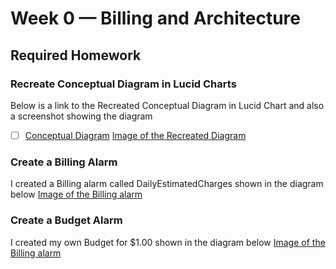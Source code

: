 # Week 0 — Billing and Architecture

## Required Homework 

### Recreate Conceptual Diagram in Lucid Charts

Below is a link to the Recreated Conceptual Diagram in Lucid Chart and also a screenshot showing the diagram
- [ ] [Conceptual Diagram]([journal/week0.md](https://lucid.app/lucidchart/65372dfa-7538-4080-85f5-8d924e87cd89/edit?viewport_loc=-1656%2C-549%2C2811%2C1594%2C0_0&invitationId=inv_9376873f-34fc-439f-a1ff-f386cbc56f0b))
[Image of the Recreated Diagram](assets/lucid-chart.png)

### Create a Billing Alarm
I created a Billing alarm called DailyEstimatedCharges shown in the diagram below
[Image of the Billing alarm](assets/alarm.png)

### Create a Budget Alarm
I created my own Budget for $1.00 shown in the diagram below
[Image of the Billing alarm](assets/budgets.png)
